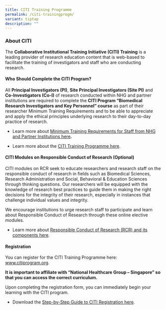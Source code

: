 ```yaml
---
title: CITI Training Programme
permalink: /citi-trainingprogm/
variant: tiptap
description: ""
---
```

<h3><strong>About CITI</strong></h3>
<p>The <strong>Collaborative Institutional Training Initiative (CITI) Training</strong> is
a leading provider of research education content that is web-based to facilitate
the training of investigators and staff who are conducting research.</p>
<p></p>
<h4><strong>Who Should Complete the CITI Program?</strong></h4>
<p>All <strong>Principal Investigators (PI)</strong>, <strong>Site Principal Investigators (Site PI)</strong> and<strong> Co-Investigators (Co-I)</strong> of
research conducted within NHG and partner institutions are required to
complete the <strong>CITI Program “Biomedical Research Investigators and Key Personnel” course</strong> as
part of their researcher Minimum Training Requirements and to be able to
appreciate and apply the ethical principles underlying research to their
day-to-day practice of research.</p>
<ul data-tight="true" class="tight">
<li>
<p>Learn more about <a href="/overview-min-training/" rel="noopener nofollow" target="_blank">Minimum Training Requirements for Staff from NHG and Partner Institutions here</a><strong>.</strong>
</p>
</li>
<li>
<p>Learn more about the <a href="/citi/" rel="noopener nofollow" target="_blank">CITI Training Programme here</a>.</p>
</li>
</ul>
<p></p>
<h4><strong>CITI Modules on Responsible Conduct of Research </strong>(Optional)</h4>
<p>CITI modules on RCR seek to educate researchers and research staff on
the responsible conduct of research in fields such as Biomedical Sciences,
Research Administration and Social, Behavioral &amp; Education Sciences
through thinking questions. Our researchers will be equipped with the knowledge
of research best practices to guide them in making the right decisions
for the integrity of their research, especially in instances that challenge
individual values and integrity.</p>
<p>We encourage institutions to urge research staff to participate and learn
about Responsible Conduct of Research through these online elective modules.</p>
<ul data-tight="true" class="tight">
<li>
<p>Learn more about <a href="/responsible-conduct-of-research/" rel="noopener nofollow" target="_blank">Responsible Conduct of Research (RCR) and its components here</a>.&nbsp;</p>
</li>
</ul>
<p></p>
<h4><strong>Registration</strong></h4>
<p>You can register for the CITI Training Programme here: <a href="http://www.citiprogram.org/" rel="noopener noreferrer nofollow" target="_blank"><u>www.citiprogram.org</u></a>.</p>
<p><strong>It is important to affiliate with “National Healthcare Group – Singapore” so that you can access the correct curriculum.</strong>
</p>
<p>Upon completing the registration form, you can immediately begin your
learning with the CITI program.</p>
<ul data-tight="true" class="tight">
<li>
<p>Download the <a href="/files/Minimum Training/Guide_to_CITI_Registration.pdf" rel="noopener noreferrer nofollow" target="_blank">Step-by-Step Guide to CITI Registration here</a>.</p>
</li>
</ul>
<p></p>
<p></p>
<p></p>
<p></p>
<p></p>
<p></p>